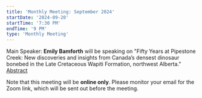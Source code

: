 ```yaml
---
title: 'Monthly Meeting: September 2024'
startDate: '2024-09-20'
startTime: '7:30 PM'
endTime: '9 PM'
type: 'Monthly Meeting'
---
```


Main Speaker: **Emily Bamforth** will be speaking on "Fifty Years at Pipestone Creek: New discoveries and insights from Canada’s densest dinosaur bonebed in the Late Cretaceous Wapiti Formation, northwest Alberta." [Abstract](/presentationAbstracts/2024/bamforth.pdf)

Note that this meeting will be **online only**. Please monitor your email for the Zoom link, which will be sent out before the meeting.
